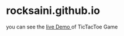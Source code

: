# rocksaini.github.io

you can see the [live Demo ](https://webds.ninja/tictactoe/) of TicTacToe Game

